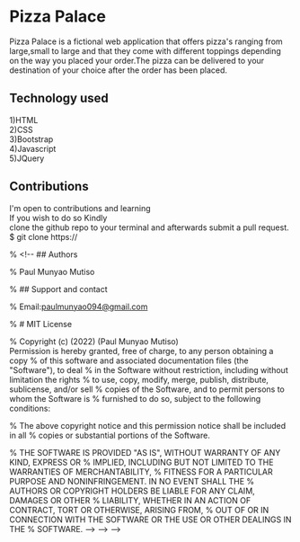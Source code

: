 # Pizza Palace

Pizza Palace is a fictional web application that offers pizza's ranging from large,small to large
and that they come with different toppings depending on the way you placed your order.The pizza can be delivered
to your destination of your choice after the order has been placed.

## Technology used

1)HTML<br>2)CSS<br>3)Bootstrap<br>4)Javascript<br>5)JQuery

<!-- ## Visual -->

 ## Contributions

I'm open to contributions and learning<br>
If you wish to do so Kindly<br>
clone the github repo to your terminal and afterwards submit a pull request.<br>
$ git clone https://

% <!-- ## Authors

% Paul Munyao Mutiso

% ## Support and contact

% Email:paulmunyao094@gmail.com

% # MIT License

% Copyright (c) (2022) (Paul Munyao Mutiso)<br>Permission is hereby granted, free of charge, to any person obtaining a copy
% of this software and associated documentation files (the "Software"), to deal
% in the Software without restriction, including without limitation the rights
% to use, copy, modify, merge, publish, distribute, sublicense, and/or sell
% copies of the Software, and to permit persons to whom the Software is
% furnished to do so, subject to the following conditions:

% The above copyright notice and this permission notice shall be included in all
% copies or substantial portions of the Software.

% THE SOFTWARE IS PROVIDED "AS IS", WITHOUT WARRANTY OF ANY KIND, EXPRESS OR
% IMPLIED, INCLUDING BUT NOT LIMITED TO THE WARRANTIES OF MERCHANTABILITY,
% FITNESS FOR A PARTICULAR PURPOSE AND NONINFRINGEMENT. IN NO EVENT SHALL THE
% AUTHORS OR COPYRIGHT HOLDERS BE LIABLE FOR ANY CLAIM, DAMAGES OR OTHER
% LIABILITY, WHETHER IN AN ACTION OF CONTRACT, TORT OR OTHERWISE, ARISING FROM,
% OUT OF OR IN CONNECTION WITH THE SOFTWARE OR THE USE OR OTHER DEALINGS IN THE
% SOFTWARE. --> --> -->
